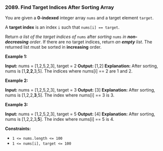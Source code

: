 ### 2089\. Find Target Indices After Sorting Array

You are given a **0-indexed** integer array `nums` and a target element `target`.

A **target index** is an index `i` such that `nums[i] == target`.

Return _a list of the target indices of_ `nums` after _sorting_ `nums` _in **non-decreasing** order_. If there are no target indices, return _an **empty** list_. The returned list must be sorted in **increasing** order.

**Example 1:**

**Input:** nums = \[1,2,5,2,3\], target = 2
**Output:** \[1,2\]
**Explanation:** After sorting, nums is \[1,**2**,**2**,3,5\].
The indices where nums\[i\] == 2 are 1 and 2.

**Example 2:**

**Input:** nums = \[1,2,5,2,3\], target = 3
**Output:** \[3\]
**Explanation:** After sorting, nums is \[1,2,2,**3**,5\].
The index where nums\[i\] == 3 is 3.

**Example 3:**

**Input:** nums = \[1,2,5,2,3\], target = 5
**Output:** \[4\]
**Explanation:** After sorting, nums is \[1,2,2,3,**5**\].
The index where nums\[i\] == 5 is 4.

**Constraints:**

*   `1 <= nums.length <= 100`
*   `1 <= nums[i], target <= 100`
